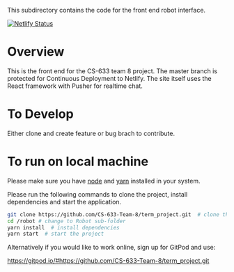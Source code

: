 This subdirectory contains the code for the front end robot interface.

[![Netlify Status](https://api.netlify.com/api/v1/badges/99392d75-9fee-4847-8199-6fa051fc4249/deploy-status)](https://app.netlify.com/sites/askharold/deploys)

# Overview

This is the front end for the CS-633 team 8 project. The master branch is protected for Continuous Deployment to Netlify.
The site itself uses the React framework with Pusher for realtime chat.

# To Develop

Either clone and create feature or bug brach to contribute.

# To run on local machine
Please make sure you have [node](https://nodejs.org/en/download/) and [yarn](https://yarnpkg.com/en/docs/install) installed in your system.

Please run the following commands to clone the project, install dependencies and start the application.

```bash
git clone https://github.com/CS-633-Team-8/term_project.git  # clone the project
cd /robot # change to Robot sub-folder
yarn install  # install dependencies
yarn start  # start the project
```

Alternatively if you would like to work online, sign up for GitPod and use: 

https://gitpod.io/#https://github.com/CS-633-Team-8/term_project.git